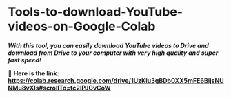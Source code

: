 # Tools-to-download-YouTube-videos-on-Google-Colab
***With this tool, you can easily download YouTube videos to Drive and download from Drive to your computer with very high quality and super fast speed!***


📌 **Here is the link:**
**https://colab.research.google.com/drive/1UzKlu3gBDb0XX5mFE6BijsNUNMu8vXIs#scrollTo=tc2IPJGvCoW**
